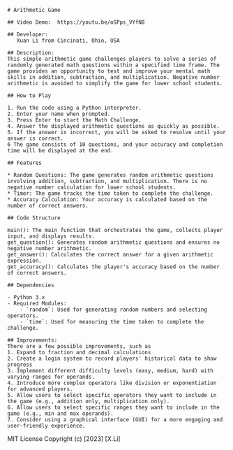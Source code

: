     # Arithmetic Game

    ## Video Demo:  https://youtu.be/oSPps_VYfN8

    ## Developer:
       Xuan Li from Cincinati, Ohio, USA

    ## Description:
    This simple arithmetic game challenges players to solve a series of randomly generated math questions within a specified time frame. The game provides an opportunity to test and improve your mental math skills in addition, subtraction, and multiplication. Negative number arithmetic is avoided to simplify the game for lower school students.

    ## How to Play

    1. Run the code using a Python interpreter.
    2. Enter your name when prompted.
    3. Press Enter to start the Math Challenge.
    4. Answer the displayed arithmetic questions as quickly as possible.
    5. If the answer is incorrect, you will be asked to resolve until your answer is correct.
    6 The game consists of 10 questions, and your accuracy and completion time will be displayed at the end.

    ## Features

    * Random Questions: The game generates random arithmetic questions involving addition, subtraction, and multiplication. There is no negative number calculation for lower school students.
    * Timer: The game tracks the time taken to complete the challenge.
    * Accuracy Calculation: Your accuracy is calculated based on the number of correct answers.

    ## Code Structure

    main(): The main function that orchestrates the game, collects player input, and displays results.
    get_question(): Generates random arithmetic questions and ensures no negative number arithmetic.
    get_answer(): Calculates the correct answer for a given arithmetic expression.
    get_accuracy(): Calculates the player's accuracy based on the number of correct answers.

    ## Dependencies

    - Python 3.x
    - Required Modules:
        - `random`: Used for generating random numbers and selecting operators.
        - `time`: Used for measuring the time taken to complete the challenge.

    ## Improvements:
    There are a few possible improvements, such as
    1. Expand to fraction and decimal calculations
    2. Create a login system to record players' historical data to show progress
    3. Implement different difficulty levels (easy, medium, hard) with varying ranges for operands.
    4. Introduce more complex operators like division or exponentiation for advanced players.
    5. Allow users to select specific operators they want to include in the game (e.g., addition only, multiplication only).
    6. Allow users to select specific ranges they want to include in the game (e.g., min and max operands).
    7. Consider using a graphical interface (GUI) for a more engaging and user-friendly experience.

MIT License
Copyright (c) [2023] [X.Li]

